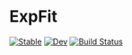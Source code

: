 # ExpFit

[![Stable](https://img.shields.io/badge/docs-stable-blue.svg)](https://htkhsh.github.io/ExpFit.jl/stable/)
[![Dev](https://img.shields.io/badge/docs-dev-blue.svg)](https://htkhsh.github.io/ExpFit.jl/dev/)
[![Build Status](https://github.com/htkhsh/ExpFit.jl/actions/workflows/CI.yml/badge.svg?branch=main)](https://github.com/htkhsh/ExpFit.jl/actions/workflows/CI.yml?query=branch%3Amain)
